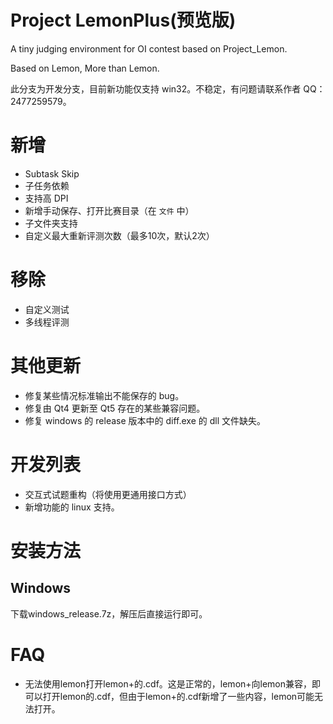 # Project LemonPlus(预览版)
A tiny judging environment for OI contest based on Project_Lemon.

Based on Lemon, More than Lemon.



此分支为开发分支，目前新功能仅支持 win32。不稳定，有问题请联系作者 QQ：2477259579。

# 新增

- Subtask Skip
- 子任务依赖
- 支持高 DPI
- 新增手动保存、打开比赛目录（在 `文件` 中）
- 子文件夹支持
- 自定义最大重新评测次数（最多10次，默认2次）

# 移除

- 自定义测试
- 多线程评测

# 其他更新

- 修复某些情况标准输出不能保存的 bug。
- 修复由 Qt4 更新至 Qt5 存在的某些兼容问题。
- 修复 windows 的 release 版本中的 diff.exe 的 dll 文件缺失。

# 开发列表

- 交互式试题重构（将使用更通用接口方式）
- 新增功能的 linux 支持。

# 安装方法
## Windows
下载windows_release.7z，解压后直接运行即可。

# FAQ
- 无法使用lemon打开lemon+的.cdf。这是正常的，lemon+向lemon兼容，即可以打开lemon的.cdf，但由于lemon+的.cdf新增了一些内容，lemon可能无法打开。